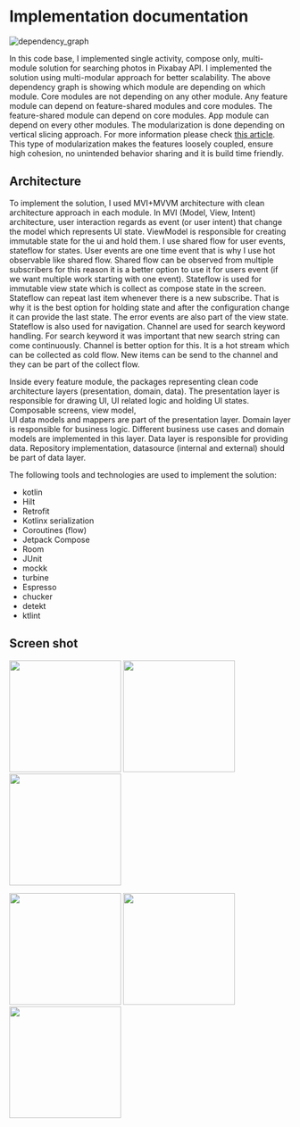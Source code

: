 # Implementation documentation
![dependency_graph](images/dependency_graph.png)

In this code base, I implemented single activity, compose only, multi-module solution for searching photos in Pixabay API. 
I implemented the solution using multi-modular approach for better scalability.
The above dependency graph is showing which module are depending on which module. Core modules are not depending on any other 
module. Any feature module can depend on feature-shared modules and core modules. The feature-shared module can depend on
core modules. App module can depend on every other modules. The modularization is done depending on vertical slicing approach. 
For more information please check [this article](https://jeroenmols.com/blog/2019/03/18/modularizationarchitecture/).
This type of modularization makes the features loosely coupled, ensure high cohesion, no unintended behavior sharing and it is build time 
friendly.

## Architecture
To implement the solution, I used MVI+MVVM architecture with clean architecture
approach in each module. In MVI (Model, View, Intent) architecture, user interaction regards as event (or user intent)
that change the model which represents UI state. ViewModel is responsible for creating immutable state
for the ui and hold them. I use shared flow for user events, stateflow for states. User events are one time event that is why I use
hot observable like shared flow. Shared flow can be observed from multiple subscribers for this reason
it is a better option to use it for users event (if we want multiple work starting with one event). Stateflow is used 
for immutable view state which is collect as compose state in the screen. Stateflow can repeat last item whenever there is a new 
subscribe. That is why it is the best option for holding state and after the configuration change it can provide the 
last state. The error events are also part of the view state. Stateflow is also used for navigation. Channel are used for 
search keyword handling. For search keyword it was important that new search string can come continuously. Channel is better 
option for this. It is a hot stream which can be collected as cold flow. New items can be send to the channel and they can be
part of the collect flow. 

Inside every feature module, the packages representing clean code architecture layers (presentation, domain, data). 
The presentation layer is responsible for drawing UI, UI related logic and holding UI states. Composable screens, view model,  
UI data models and mappers are part of the presentation layer. Domain layer is responsible for business logic. Different business
use cases and domain models are implemented in this layer. Data layer is responsible for providing data. Repository 
implementation, datasource (internal and external) should be part of data layer. 

The following tools and technologies are used to implement the solution:

- kotlin
- Hilt
- Retrofit
- Kotlinx serialization
- Coroutines (flow)
- Jetpack Compose
- Room
- JUnit
- mockk
- turbine
- Espresso
- chucker
- detekt
- ktlint

## Screen shot
<p float="left">
<img src="images/portrait-1.jpg" width="200">
<img src="images/portrait-2.jpg" width="200">
<img src="images/portrait-3.jpg" width="200">
</p>

<p float="left">
<img src="images/land-1.jpg" width="200">
<img src="images/land-2.jpg" width="200">
<img src="images/land-3.jpg" width="200">
</p>
